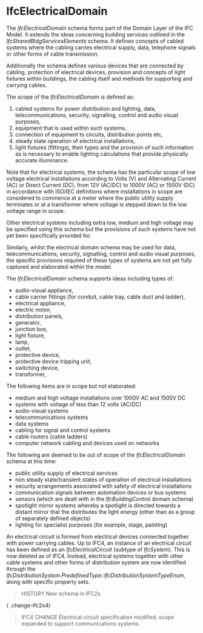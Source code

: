 IfcElectricalDomain
===================

The _IfcElectricalDomain_ schema forms part of the Domain Layer of the IFC Model. It extends the ideas concerning building services outlined in the _IfcSharedBldgServicesElements_ schema. It defines concepts of cabled systems where the cabling carries electrical supply, data, telephone signals or other forms of cable transmission.

Additionally the schema defines various devices that are connected by cabling, protection of electrical devices, provision and concepts of light fixtures within buildings, the cabling itself and methods for supporting and carrying cables.

The scope of the _IfcElectricalDomain_ is defined as:

1. cabled systems for power distribution and lighting, data, telecommunications, security, signalling, control and audio visual purposes,
2. equipment that is used within such systems, 
3. connection of equipment to circuits, distribution points etc,
4. steady state operation of electrical installations,
5. light fixtures (fittings), their types and the provision of such information as is necessary to enable lighting calculations that provide physically accurate illuminance.

Note that for electrical systems, the schema has the particular scope of low voltage electrical installations according to Volts (V) and Alternating Current (AC) or Direct Current (DC), from 12V (AC/DC) to 1000V (AC) or 1500V (DC) in accordance with ISO/IEC definitions where installations in scope are considered to commence at a meter where the public utility supply terminates or at a transformer where voltage is stepped down to the low voltage range in scope.

Other electrical systems including extra low, medium and high voltage may be specified using this schema but the provisions of such systems have not yet been specifically provided for.

Similarly, whilst the electrical domain schema may be used for data, telecommunications, security, signalling, control and audio visual purposes, the specific provisions required of these types of systems are not yet fully captured and elaborated within the model.

The _IfcElectricalDomain_ schema supports ideas including types of:

* audio-visual appliance,
* cable carrier fittings (for conduit, cable tray, cable duct and ladder),
* electrical appliance,
* electric motor,
* distribution panels,
* generator,
* junction box,
* light fixture,
* lamp,
* outlet,
* protective device,
* protective device tripping unit, 
* switching device,
* transformer,

The following items are in scope but not elaborated:

* medium and high voltage installations over 1000V AC and 1500V DC
* systems with voltage of less than 12 volts (AC/DC)
* audio-visual systems
* telecommunications systems
* data systems
* cabling for signal and control systems 
* cable routers (cable ladders) 
* computer network cabling and devices used on networks

The following are deemed to be out of scope of the _IfcElectricalDomain_ schema at this time:

* public utility supply of electrical services
* non steady state/transient states of operation of electrical installations
* security arrangements associated with safety of electrical installations
* communication signals between automation devices or bus systems
* sensors (which are dealt with in the _IfcBuildingControl_ domain schema)
* spotlight mirror systems whereby a spotlight is directed towards a distant mirror that the distributes the light energy (other than as a group of separately defined objects)
* lighting for specialist purposes (for example, stage, painting) 

An electrical circuit is formed from electrical devices connected together with power carrying cables. Up to IFC4, an instance of an electrical circuit has been defined as an _IfcElectricalCircuit_ (subtype of _IfcSystem_). This is now deleted as of IFC4. Instead, electrical systems together with other cable systems and other forms of distribution system are now identified through the _IfcDistributionSystem.PredefinedType::IfcDistributionSystemTypeEnum_, along with specific property sets.

> HISTORY  New schema in IFC2x.

{ .change-ifc2x4}
> IFC4 CHANGE  Electrical circuit specification modified, scope expanded to support communications systems.
